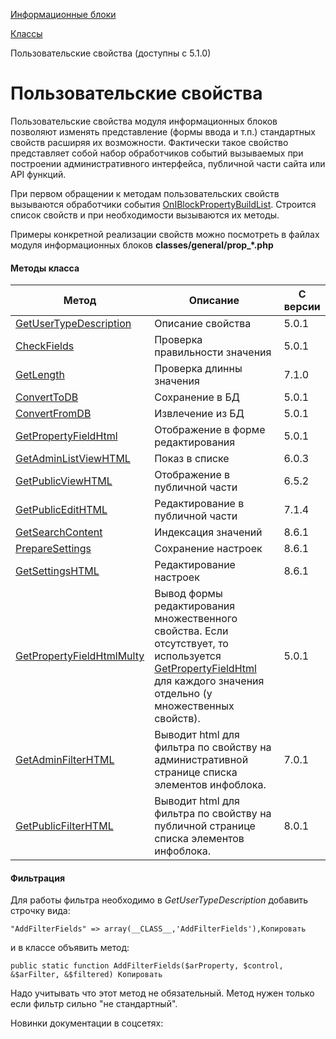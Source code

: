 [Информационные блоки](/api_help/iblock/index.php)

[Классы](/api_help/iblock/classes/index.php)

Пользовательские свойства (доступны с 5.1.0)

Пользовательские свойства
=========================

Пользовательские свойства модуля информационных блоков позволяют изменять представление (формы ввода и т.п.) стандартных свойств расширяя их возможности. Фактически такое свойство представляет собой набор обработчиков событий вызываемых при построении административного интерфейса, публичной части сайта или API функций.

При первом обращении к методам пользовательских свойств вызываются обработчики события [OnIBlockPropertyBuildList](/api_help/iblock/events/OnIBlockPropertyBuildList.php). Строится список свойств и при необходимости вызываются их методы.

Примеры конкретной реализации свойств можно посмотреть в файлах модуля информационных блоков **classes/general/prop\_\*.php**

#### Методы класса

| Метод | Описание | С версии |
| --- | --- | --- |
| [GetUserTypeDescription](/api_help/iblock/classes/user_properties/GetUserTypeDescription.php) | Описание свойства | 5.0.1 |
| [CheckFields](/api_help/iblock/classes/user_properties/CheckFields.php) | Проверка правильности значения | 5.0.1 |
| [GetLength](/api_help/iblock/classes/user_properties/GetLength.php) | Проверка длинны значения | 7.1.0 |
| [ConvertToDB](/api_help/iblock/classes/user_properties/ConvertToDB.php) | Сохранение в БД | 5.0.1 |
| [ConvertFromDB](/api_help/iblock/classes/user_properties/ConvertFromDB.php) | Извлечение из БД | 5.0.1 |
| [GetPropertyFieldHtml](/api_help/iblock/classes/user_properties/GetPropertyFieldHtml.php) | Отображение в форме редактирования | 5.0.1 |
| [GetAdminListViewHTML](/api_help/iblock/classes/user_properties/GetAdminListViewHTML.php) | Показ в списке | 6.0.3 |
| [GetPublicViewHTML](/api_help/iblock/classes/user_properties/GetPublicViewHTML.php) | Отображение в публичной части | 6.5.2 |
| [GetPublicEditHTML](/api_help/iblock/classes/user_properties/GetPublicEditHTML.php) | Редактирование в публичной части | 7.1.4 |
| [GetSearchContent](/api_help/iblock/classes/user_properties/GetSearchContent.php) | Индексация значений | 8.6.1 |
| [PrepareSettings](/api_help/iblock/classes/user_properties/PrepareSettings.php) | Сохранение настроек | 8.6.1 |
| [GetSettingsHTML](/api_help/iblock/classes/user_properties/GetSettingsHTML.php) | Редактирование настроек | 8.6.1 |
| [GetPropertyFieldHtmlMulty](/api_help/iblock/classes/user_properties/getpropertyfieldhtmlmulty.php) | Вывод формы редактирования множественного свойства. Если отсутствует, то используется [GetPropertyFieldHtml](/api_help/iblock/classes/user_properties/GetPropertyFieldHtml.php) для каждого значения отдельно (у множественных свойств). | 5.0.1 |
| [GetAdminFilterHTML](/api_help/iblock/classes/user_properties/getadminfilterhtml.php) | Выводит html для фильтра по свойству на административной странице списка элементов инфоблока. | 7.0.1 |
| [GetPublicFilterHTML](/api_help/iblock/classes/user_properties/getpublicfilterhtml.php) | Выводит html для фильтра по свойству на публичной странице списка элементов инфоблока. | 8.0.1 |

#### Фильтрация

Для работы фильтра необходимо в *GetUserTypeDescription* добавить строчку вида:

```
"AddFilterFields" => array(__CLASS__,'AddFilterFields'),Копировать
```

и в классе объявить метод:

```
public static function AddFilterFields($arProperty, $control, &$arFilter, &$filtered) Копировать
```

Надо учитывать что этот метод не обязательный. Метод нужен только если фильтр сильно "не стандартный".

Новинки документации в соцсетях: